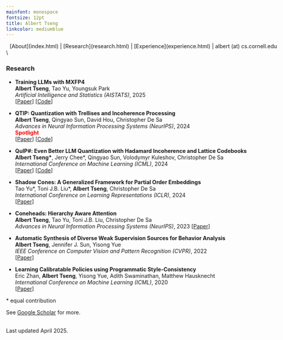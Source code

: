 ```yaml
---
mainfont: monospace
fontsize: 12pt
title: Albert Tseng
linkcolor: mediumblue
---
```


<style>
body { max-width: 720px !important; }
tbody {
    border-top: none;
    border-bottom: none;
}
header { height:0px;}
</style>

<center>
[About](index.html) | [Research](research.html) | [Experience](experience.html) | albert (at) cs.cornell.edu
</center>
\

### Research

- **Training LLMs with MXFP4**  
  **Albert Tseng**, Tao Yu, Youngsuk Park  
  *Artificial Intelligence and Statistics (AISTATS)*, 2025  
  [[Paper](https://arxiv.org/abs/2502.20586)] [[Code](https://github.com/amazon-science/mxfp4-llm)] 

- **QTIP: Quantization with Trellises and Incoherence Processing**   
  **Albert Tseng**, Qingyao Sun, David Hou, Christopher De Sa  
  *Advances in Neural Information Processing Systems (NeurIPS)*, 2024  
  <span style="color:red">**Spotlight**</span>  
  [[Paper](https://arxiv.org/abs/2406.11235)] [[Code](https://github.com/Cornell-RelaxML/qtip)]
  
- **QuIP#: Even Better LLM Quantization with Hadamard Incoherence and Lattice Codebooks**  
  **Albert Tseng\***, Jerry Chee\*, Qingyao Sun, Volodymyr Kuleshov, Christopher De Sa  
  *International Conference on Machine Learning (ICML)*, 2024  
  [[Paper](https://arxiv.org/abs/2402.04396)] [[Code](https://github.com/Cornell-RelaxML/quip-sharp)]

- **Shadow Cones: A Generalized Framework for Partial Order Embeddings**  
  Tao Yu\*, Toni J.B. Liu\*, **Albert Tseng**, Christopher De Sa  
  *International Conference on Learning Representations (ICLR)*, 2024  
  [[Paper](https://arxiv.org/abs/2305.15215)]

- **Coneheads: Hierarchy Aware Attention**  
  **Albert Tseng**, Tao Yu, Toni J.B. Liu, Christopher De Sa  
  *Advances in Neural Information Processing Systems (NeurIPS)*, 2023
  [[Paper](https://arxiv.org/abs/2306.00392)]
  
- **Automatic Synthesis of Diverse Weak Supervision Sources for Behavior Analysis**  
  **Albert Tseng**, Jennifer J. Sun, Yisong Yue  
  *IEEE Conference on Computer Vision and Pattern Recognition (CVPR)*, 2022  
  [[Paper](https://arxiv.org/abs/2111.15186)]
  
- **Learning Calibratable Policies using Programmatic Style-Consistency**  
  Eric Zhan, **Albert Tseng**, Yisong Yue, Adith Swaminathan, Matthew Hausknecht  
  *International Conference on Machine Learning (ICML)*, 2020  
  [[Paper](https://arxiv.org/abs/1910.01179)]

\* equal contribution

See [Google Scholar](https://scholar.google.com/citations?hl=en&user=xGo0C5UAAAAJ) for more.

\
Last updated April 2025.